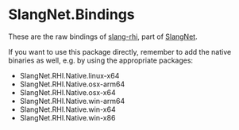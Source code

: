 # SlangNet.Bindings

These are the raw bindings of [slang-rhi](https://github.com/shader-slang/slang-rhi), part of [SlangNet](https://github.com/Helco/SlangNet).

If you want to use this package directly, remember to add the native binaries as well, e.g. by using the appropriate packages:
  - SlangNet.RHI.Native.linux-x64
  - SlangNet.RHI.Native.osx-arm64
  - SlangNet.RHI.Native.osx-x64
  - SlangNet.RHI.Native.win-arm64
  - SlangNet.RHI.Native.win-x64
  - SlangNet.RHI.Native.win-x86
